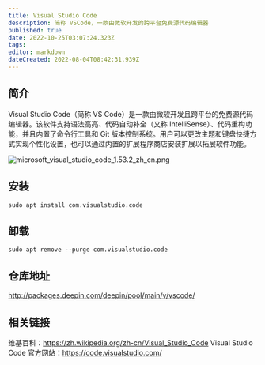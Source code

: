 ```yaml
---
title: Visual Studio Code
description: 简称 VSCode，一款由微软开发的跨平台免费源代码编辑器
published: true
date: 2022-10-25T03:07:24.323Z
tags: 
editor: markdown
dateCreated: 2022-08-04T08:42:31.939Z
---
```


## 简介
Visual Studio Code（简称 VS Code）是一款由微软开发且跨平台的免费源代码编辑器。该软件支持语法高亮、代码自动补全（又称 IntelliSense）、代码重构功能，并且内置了命令行工具和 Git 版本控制系统。用户可以更改主题和键盘快捷方式实现个性化设置，也可以通过内置的扩展程序商店安装扩展以拓展软件功能。

![microsoft_visual_studio_code_1.53.2_zh_cn.png](/microsoft_visual_studio_code_1.53.2_zh_cn.png)
## 安装
```
sudo apt install com.visualstudio.code
```

## 卸载
```
sudo apt remove --purge com.visualstudio.code
```

## 仓库地址
http://packages.deepin.com/deepin/pool/main/v/vscode/

## 相关链接
维基百科：https://zh.wikipedia.org/zh-cn/Visual_Studio_Code
Visual Studio Code 官方网站：https://code.visualstudio.com/